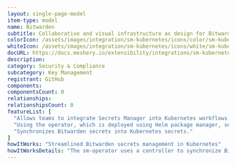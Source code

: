 ```yaml
---
layout: single-page-model
item-type: model
name: Bitwarden
subtitle: Collaborative and visual infrastructure as design for Bitwarden
colorIcon: /assets/images/integration/sm-kubernetes/icons/color/sm-kubernetes-color.svg
whiteIcon: /assets/images/integration/sm-kubernetes/icons/white/sm-kubernetes-white.svg
docURL: https://docs.meshery.io/extensibility/integrations/sm-kubernetes
description: 
category: Security & Compliance
subcategory: Key Management
registrant: GitHub
components: 
componentsCount: 0
relationships: 
relationshipsCount: 0
featureList: [
  "Allows teams to integrate Secrets Manager into Kubernetes workflows securely and efficiently.",
  "Using the operator, which is deployed using Helm package manager, secrets can be stored and retrieved from Secrets Manager.",
  "Synchronizes Bitwarden secrets into Kubernetes secrets."
]
howItWorks: "Streamlined Bitwarden secrets management in Kubernetes"
howItWorksDetails: "The sm-operator uses a controller to synchronize Bitwarden secrets into Kubernetes secrets. "
---
```

